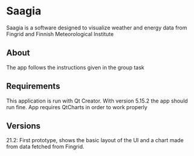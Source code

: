 # Saagia

Saagia is a software designed to visualize weather and energy data from Fingrid and Finnish Meteorological Institute

## About

The app follows the instructions given in the group task

## Requirements

This application is run with Qt Creator. With version 5.15.2 the app should run fine.
App requires QtCharts in order to work properly

## Versions
21.2: First prototype, shows the basic layout of the UI and a chart made from data fetched from Fingrid.

 
